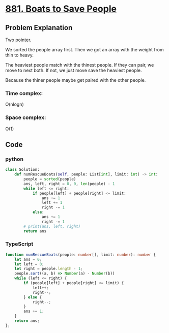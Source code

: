 # [881. Boats to Save People](https://leetcode.cn/problems/boats-to-save-people/description/?envType=daily-question&envId=2024-06-10)



## Problem Explanation
Two pointer.

We sorted the people array first. Then we got an array with the weight from thin to heavy.

The heaviest people match with the thinest people. If they can pair, we move to next both. If not, we just move save the heaviest people.

Because the thiner people maybe get paired with the other people. 

### Time complex:
O(nlogn)

### Space complex:
O(1)

## Code

### python
```python
class Solution:
    def numRescueBoats(self, people: List[int], limit: int) -> int:
        people = sorted(people)
        ans, left, right = 0, 0, len(people) - 1
        while left <= right:
            if people[left] + people[right] <= limit:
                ans += 1
                left += 1
                right -= 1
            else:
                ans += 1
                right -= 1
        # print(ans, left, right)
        return ans
```

### TypeScript
```TypeScript
function numRescueBoats(people: number[], limit: number): number {
    let ans = 0;
    let left = 0;
    let right = people.length - 1;
    people.sort((a, b) => Number(a) - Number(b))
    while (left <= right) {
        if (people[left] + people[right] <= limit) {
            left++;
            right--;
        } else {
            right--;
        }
        ans += 1;
    }
    return ans;
};

```